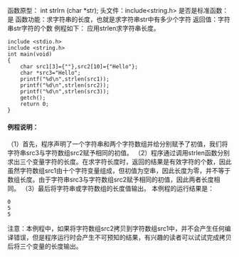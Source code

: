 函数原型： int strlrn (char *str); 
头文件：include<string.h>
是否是标准函数：是
函数功能：求字符串的长度，也就是求字符串str中有多少个字符
返回值：字符串str字符的个数
例程如下： 应用strlen求字符串长度。
```  
include <stdio.h> 
include <string.h> 
int main(void) 
{ 
    char src1[3]={""},src2[10]={"Hello"};
    char *src3="Hello";
    printf("%d\n",strlen(src1));
    printf("%d\n",strlen(src2));
    printf("%d\n",strlen(src3));
    getch();
    return 0;
}
```
#### 例程说明：
（1）首先，程序声明了一个字符串和两个字符数组并给分别赋予了初值，我们将字符串src3与字符数组src2赋予相同的初值。
（2）程序通过调用strlen函数分别求出三个变量字符的长度。在求字符长度时，返回的结果是有效字符的个数，因此虽然字符数组src1由十个字符变量组成，但初值为空串，因此长度为零，并不等于数组长度。由于字符串src3与字符数组src2赋予相同的初值，因此两者长度相同。
（3）最后将字符串或字符数组的长度值输出。
本例程的运行结果是：
```  
0
5
5
```
注意：本例程中，如果将字符数组src2拷贝到字符数组src1中，并不会产生任何编译错误，但是程序运行时会产生不可预知的结果，有兴趣的读者可以试试完成拷贝后将三个变量的长度输出。